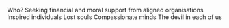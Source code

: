 Who?
Seeking financial and moral support from aligned organisations
Inspired individuals
Lost souls
Compassionate minds
The devil in each of us